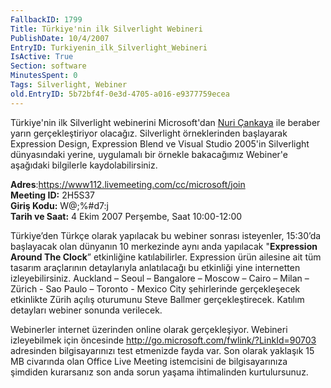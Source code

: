 ```yaml
---
FallbackID: 1799
Title: Türkiye'nin ilk Silverlight Webineri
PublishDate: 10/4/2007
EntryID: Turkiyenin_ilk_Silverlight_Webineri
IsActive: True
Section: software
MinutesSpent: 0
Tags: Silverlight, Webiner
old.EntryID: 5b72bf4f-0e3d-4705-a016-e9377759ecea
---
```

Türkiye'nin ilk Silverlight webinerini Microsoft'dan [Nuri
Çankaya](http://www.nuricankaya.com) ile beraber yarın gerçekleştiriyor
olacağız. Silverlight örneklerinden başlayarak Expression Design,
Expression Blend ve Visual Studio 2005'in Silverlight dünyasındaki
yerine, uygulamalı bir örnekle bakacağımız Webiner'e aşağıdaki
bilgilerle kaydolabilirsiniz.

**Adres**:<https://www112.livemeeting.com/cc/microsoft/join>\
**Meeting ID:** 2H5S37\
 **Giriş Kodu:** W@;%\#d7:j\
 **Tarih ve Saat:** 4 Ekim 2007 Perşembe, Saat 10:00-12:00

Türkiye’den Türkçe olarak yapılacak bu webiner sonrası isteyenler,
15:30’da başlayacak olan dünyanın 10 merkezinde aynı anda yapılacak
"**Expression Around The Clock**” etkinliğine katılabilirler. Expression
ürün ailesine ait tüm tasarım araçlarının detaylarıyla anlatılacağı bu
etkinliği yine internetten izleyebilirsiniz. Auckland – Seoul –
Bangalore – Moscow – Cairo – Milan – Zürich - Sao Paulo – Toronto -
Mexico City şehirlerinde gerçekleşecek etkinlikte Zürih açılış oturumunu
Steve Ballmer gerçekleştirecek. Katılım detayları webiner sonunda
verilecek.

Webinerler internet üzerinden online olarak gerçekleşiyor. Webineri
izleyebilmek için öncesinde
<http://go.microsoft.com/fwlink/?LinkId=90703> adresinden
bilgisayarınızı test etmenizde fayda var. Son olarak yaklaşık 15 MB
civarında olan Office Live Meeting istemcisini de bilgisayarınıza
şimdiden kurarsanız son anda sorun yaşama ihtimalinden kurtulursunuz.


